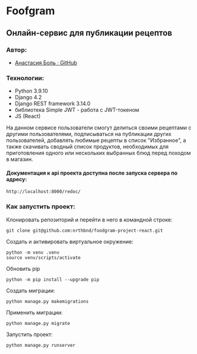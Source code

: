# Foofgram

## Онлайн-сервис для публикации рецептов

### Автор:

- [Анастасия Боль · GitHub](https://github.com/nrthbnd)

### Технологии:

- Python 3.9.10
- Django 4.2
- Django REST framework 3.14.0
- библиотека Simple JWT - работа с JWT-токеном
- JS (React)

На данном сервисе пользователи смогут делиться своими рецептами с другими пользователями, подписываться на публикации других пользователей, добавлять любимые рецепты в список "Избранное", а также скачивать сводный список продуктов, необходимых для приготовления одного или нескольких выбранных блюд перед походом в магазин.

#### Документация к api проекта доступна после запуска сервера по адресу:

```
http://localhost:8000/redoc/
```

### Как запустить проект:

Клонировать репозиторий и перейти в него в командной строке:
```
git clone git@github.com:nrthbnd/foodgram-project-react.git
```

Cоздать и активировать виртуальное окружение:
```
python -m venv .venv
source venv/scripts/activate
```

Обновить pip
```
python -m pip install --upgrade pip
```

Создать миграции:
```
python manage.py makemigrations
```

Применить миграции:
```
python manage.py migrate
```

Запустить проект:
```
python manage.py runserver
```
